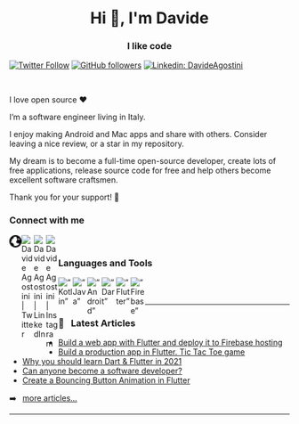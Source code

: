 <h1 align="center">Hi 👋, I'm Davide</h1>
<h3 align="center">I like code</h3>


[![Twitter Follow](https://img.shields.io/twitter/follow/DavideAgostini?color=1DA1F2&label=Followers&logo=twitter&style=for-the-badge)][twitter]
[![GitHub followers](https://img.shields.io/github/followers/DavideAgostini?logo=GitHub&style=for-the-badge)][github]
[![Linkedin: DavideAgostini](https://img.shields.io/badge/-CONNECT-blue?style=for-the-badge&logo=Linkedin&link=https://www.linkedin.com/in/davideagostini/)][linkedin]


<br />

I love open source ❤️

I’m a software engineer living in Italy. 

I enjoy making Android and Mac apps and share with others. Consider leaving a nice review, or a star in my repository.

My dream is to become a full-time open-source developer, create lots of free applications, release source code for free and help others become excellent software craftsmen.

Thank you for your support! 🙌


### Connect with me

[<img align="left" alt="Davide Agostini | Website" width="22px" src="https://raw.githubusercontent.com/iconic/open-iconic/master/svg/globe.svg" />][website]
[<img align="left" alt="Davide Agostini | Twitter" width="22px" src="https://cdn.jsdelivr.net/npm/simple-icons@v3/icons/twitter.svg" />][twitter]
[<img align="left" alt="Davide Agostini | LinkedIn" width="22px" src="https://cdn.jsdelivr.net/npm/simple-icons@v3/icons/linkedin.svg" />][linkedin]
[<img align="left" alt="Davide Agostini | Instagram" width="22px" src="https://cdn.jsdelivr.net/npm/simple-icons@v3/icons/instagram.svg" />][instagram]

<br />

### Languages and Tools

[<img align="left" alt=“Kotlin” width="26px" src="https://www.vectorlogo.zone/logos/kotlinlang/kotlinlang-icon.svg" />][website]
[<img align="left" alt=“Java” width="26px" src="https://www.vectorlogo.zone/logos/java/java-icon.svg" />][website]
[<img align="left" alt=“Android” width="26px" src="https://www.vectorlogo.zone/logos/android/android-icon.svg" />][website]
[<img align="left" alt=“Dart” width="26px" src="https://www.vectorlogo.zone/logos/dartlang/dartlang-icon.svg" />][website]
[<img align="left" alt=“Flutter” width="26px" src="https://www.vectorlogo.zone/logos/flutterio/flutterio-icon.svg" />][website]
[<img align="left" alt=“Firebase” width="26px" src="https://www.vectorlogo.zone/logos/firebase/firebase-icon.svg" />][website]


<br />
<br />

---

### 📑 &ensp;Latest Articles

<!-- BLOG:START -->
- [Build a web app with Flutter and deploy it to Firebase hosting](https://levelup.gitconnected.com/build-a-web-app-with-flutter-and-deploy-it-to-firebase-hosting-3ee020b0e3db)
- [Build a production app in Flutter. Tic Tac Toe game](https://levelup.gitconnected.com/build-the-famous-tic-tac-toe-game-in-flutter-8c6464869bca)
- [Why you should learn Dart & Flutter in 2021](https://davideagostini.medium.com/why-you-should-learn-dart-and-flutter-34286b517d6)
- [Can anyone become a software developer?](https://medium.com/codex/can-anyone-become-a-software-developer-b880ec91614a)
- [Create a Bouncing Button Animation in Flutter](https://davideagostini.medium.com/in-general-add-animations-to-your-applications-enriches-the-general-user-experience-68121522b57a)
<!-- BLOG:END -->

➡️ &ensp;[more articles...](https://medium.com/@davideagostini)

---

[website]: https://davideagostini.com
[twitter]: https://twitter.com/intent/follow?original_referer=https%3A%2F%2Fgithub.com%2FDavideAgostini&screen_name=DavideAgostini
[linkedin]: https://linkedin.com/in/davideagostini
[github]: https://github.com/DavideAgostini
[instagram]: https://www.instagram.com/davideagostini

